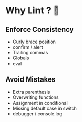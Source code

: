 # Why Lint ? 🤔

## Enforce Consistency

* Curly brace position
* confirm / alert
* Trailing commas
* Globals
* eval


## Avoid Mistakes

* Extra parenthesis
* Overwriting functions
* Assignment in conditional
* Missing default case in switch
* debugger / console.log
